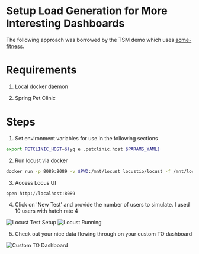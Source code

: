 # Setup Load Generation for More Interesting Dashboards

The following approach was borrowed by the TSM demo which uses [acme-fitness](https://github.com/vmwarecloudadvocacy/acme_fitness_demo/tree/master/traffic-generator).

# Requirements

1. Local docker daemon

2. Spring Pet Clinic

# Steps

1. Set environment variables for use in the following sections

```bash
export PETCLINIC_HOST=$(yq e .petclinic.host $PARAMS_YAML)
```

2. Run locust via docker

```bash
docker run -p 8089:8089 -v $PWD:/mnt/locust locustio/locust -f /mnt/locust/traffic-generator/locustfile.py -H https://$PETCLINIC_HOST
```

3. Access Locus UI

```bash
open http://localhost:8089
```

4. Click on 'New Test' and provide the number of users to simulate.   I used 10 users with hatch rate 4

![Locust Test Setup](locust-test-setup.png)
![Locust Running](locust-test-running.png)

5. Check out your nice data flowing through on your custom TO dashboard

![Custom TO Dashboard](custom-dashboard.png)
